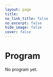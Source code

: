 ```yaml
---
layout: page
title: 
no_link_title: false 
no_excerpt: false 
hide_image: false
cover: false
---
```


# Program

No program yet.